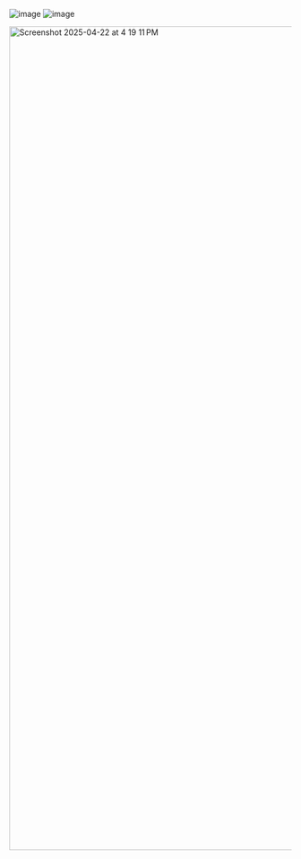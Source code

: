 ![image](https://github.com/user-attachments/assets/fda72e24-b5d9-4a33-a5a7-08bb5e050be7)
![image](https://github.com/user-attachments/assets/65e4699a-7c25-4c23-ad0c-8b943a63cf39)

<img width="1470" alt="Screenshot 2025-04-22 at 4 19 11 PM" src="https://github.com/user-attachments/assets/7a855465-cfaf-495a-af2b-d45c52830590" />
